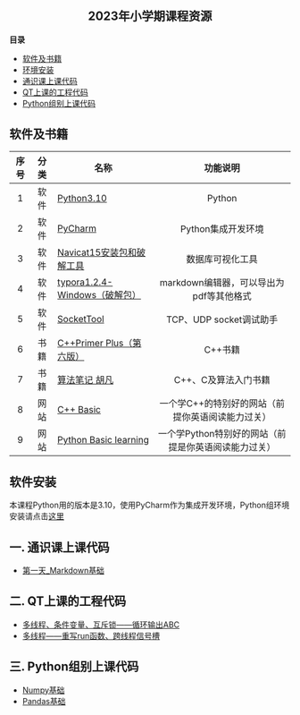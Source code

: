 # <h2 align="center">2023年小学期课程资源</h2>
**目录**
* [软件及书籍](#p0)
* [环境安装](#p1)
* [通识课上课代码](#p1)
* [QT上课的工程代码](#p2)
* [Python组别上课代码](#p3)


## 软件及书籍

| 序号 | 分类 | 名称                                                         |                       功能说明                       |
| :--: | :--: | ------------------------------------------------------------ | :--------------------------------------------------: |
|  1   | 软件 | [Python3.10](https://www.python.org/ftp/python/3.10.10/python-3.10.10-amd64.exe) |                        Python                        |
|  2   | 软件 | [PyCharm](https://www.jetbrains.com.cn/pycharm/download/#section=windows) |                  Python集成开发环境                  |
|  3   | 软件 | [Navicat15安装包和破解工具](https://cowtransfer.com/s/8c1f19cb83a14f) |                   数据库可视化工具                   |
|  4   | 软件 | [typora1.2.4-Windows（破解包）](https://cowtransfer.com/s/0acc7f2e4eb948) |       markdown编辑器，可以导出为pdf等其他格式        |
|  5   | 软件 | [SocketTool](https://cowtransfer.com/s/f6c22c1e530a44)       |               TCP、UDP socket调试助手                |
|  6   | 书籍 | [C++Primer Plus（第六版）](https://cowtransfer.com/s/333d21b0efdb46) |                       C++书籍                        |
|  7   | 书籍 | [算法笔记 胡凡](https://cowtransfer.com/s/ccd15457146145)    |                 C++、C及算法入门书籍                 |
|  8   | 网站 | [C++ Basic](https://hackingcpp.com/cpp/lang/control_flow_basics.html) |  一个学C++的特别好的网站（前提你英语阅读能力过关）   |
|  9   | 网站 | [Python Basic learning](https://www.codecademy.com/learn/learn-python-3/modules/learn-python3-hello-world/cheatsheet) | 一个学Python特别好的网站（前提是你英语阅读能力过关） |
## 软件安装
本课程Python用的版本是3.10，使用PyCharm作为集成开发环境，Python组环境安装请点击[这里](https://github.com/SlightQTMQ/2023Resources/blob/main/python%E7%8E%AF%E5%A2%83%E5%AE%89%E8%A3%85/Python%E7%8E%AF%E5%A2%83%E5%AE%89%E8%A3%85.md)


## 一. 通识课上课代码
* [第一天_Markdown基础](https://github.com/GVD-Net-dev/2023Resources/blob/main/%E7%AC%AC%E4%B8%80%E5%A4%A9__Markdown%E5%9F%BA%E7%A1%80%E8%AF%AD%E6%B3%95.md)


## 二. QT上课的工程代码
* [多线程、条件变量、互斥锁——循环输出ABC](https://github.com/SlightQTMQ/2023Resources/tree/main/QT%E5%B7%A5%E7%A8%8B%E4%B8%8A%E8%AF%BE%E4%BB%A3%E7%A0%81/QThread_printABC)
* [多线程——重写run函数、跨线程信号槽](https://github.com/SlightQTMQ/2023Resources/tree/main/QT%E5%B7%A5%E7%A8%8B%E4%B8%8A%E8%AF%BE%E4%BB%A3%E7%A0%81/QThread_OverrideTest)


## 三. Python组别上课代码
* [Numpy基础](https://github.com/GVD-Net-dev/2023Resources/blob/main/Numpy%E5%9F%BA%E7%A1%80.md)
* [Pandas基础](https://github.com/GVD-Net-dev/2023Resources/blob/main/Pandas%E5%9F%BA%E7%A1%80.md)

